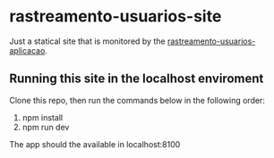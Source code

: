 # rastreamento-usuarios-site

Just a statical site that is monitored by the [rastreamento-usuarios-aplicacao](https://github.com/felipedspereira/rastreamento-usuarios-aplicacao). 

## Running this site in the localhost enviroment

Clone this repo, then run the commands below in the following order:
1) npm install
2) npm run dev

The app should the available in localhost:8100
